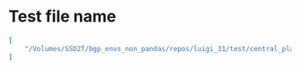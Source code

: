 # Test file name

```json
[
    "/Volumes/SSD2T/bgp_envs_non_pandas/repos/luigi_31/test/central_planner_test.py"
]
```

